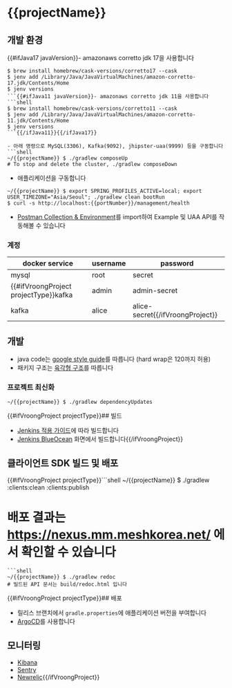 # {{projectName}}

## 개발 환경

{{#ifJava17 javaVersion}}- amazonaws corretto jdk 17을 사용합니다
```shell
$ brew install homebrew/cask-versions/corretto17 --cask
$ jenv add /Library/Java/JavaVirtualMachines/amazon-corretto-17.jdk/Contents/Home
$ jenv versions
```{{#ifJava11 javaVersion}}- amazonaws corretto jdk 11을 사용합니다
```shell
$ brew install homebrew/cask-versions/corretto11 --cask
$ jenv add /Library/Java/JavaVirtualMachines/amazon-corretto-11.jdk/Contents/Home
$ jenv versions
```{{/ifJava11}}{{/ifJava17}}

- 아래 명령으로 MySQL(3306), Kafka(9092), jhipster-uaa(9999) 등을 구동합니다
```shell
~/{{projectName}} $ ./gradlew composeUp
# To stop and delete the cluster, ./gradlew composeDown
```

- 애플리케이션을 구동합니다
```shell
~/{{projectName}} $ export SPRING_PROFILES_ACTIVE=local; export USER_TIMEZONE="Asia/Seoul"; ./gradlew clean bootRun
$ curl -s http://localhost:{{portNumber}}/management/health
```

- [Postman Collection & Environment](./postman)를 import하여 Example 및 UAA API를 작동해볼 수 있습니다

### 계정
docker service|username|password
---|---|---
mysql|root|secret
{{#ifVroongProject projectType}}kafka|admin|admin-secret
kafka|alice|alice-secret{{/ifVroongProject}}

## 개발

- java code는 [google style guide](https://github.com/google/styleguide/blob/gh-pages/intellij-java-google-style.xml)를 따릅니다 (hard wrap은 120까지 허용)
- 패키지 구조는 [육각형 구조](https://reflectoring.io/spring-hexagonal/)를 따릅니다

### 프로젝트 최신화

```shell
~/{{projectName}} $ ./gradlew dependencyUpdates
```

{{#ifVroongProject projectType}}## 빌드
- [Jenkins 적용 가이드](https://wiki.mm.meshkorea.net/pages/viewpage.action?pageId=95855850)에 따라 빌드합니다
- [Jenkins BlueOcean](https://jenkins.meshtools.io/blue/organizations/jenkins/example/activity) 화면에서 빌드합니다{{/ifVroongProject}}

## 클라이언트 SDK 빌드 및 배포
{{#ifVroongProject projectType}}```shell
~/{{projectName}} $ ./gradlew :clients:clean :clients:publish
# 배포 결과는 https://nexus.mm.meshkorea.net/ 에서 확인할 수 있습니다
```{{/ifVroongProject}}
```shell
~/{{projectName}} $ ./gradlew redoc
# 빌드된 API 문서는 build/redoc.html 입니다
```

{{#ifVroongProject projectType}}## 배포
- 릴리스 브랜치에서 `gradle.properties`에 애플리케이션 버전을 부여합니다
- [ArgoCD](https://argocd.meshtools.io/applications?search=example)를 사용합니다 

## 모니터링
- [Kibana](https://kibana.meshtools.io/)
- [Sentry](https://sentry.io)
- [Newrelic](http://rpm.newrelic.com/){{/ifVroongProject}}

